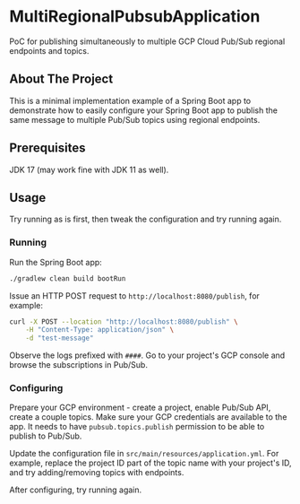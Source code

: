 # MultiRegionalPubsubApplication

PoC for publishing simultaneously to multiple GCP Cloud Pub/Sub regional endpoints and topics.

## About The Project

This is a minimal implementation example of a Spring Boot app to demonstrate how to easily configure your Spring Boot app to publish the same message to multiple Pub/Sub topics using regional endpoints.

## Prerequisites

JDK 17 (may work fine with JDK 11 as well).

## Usage

Try running as is first, then tweak the configuration and try running again.

### Running

Run the Spring Boot app:

```bash
./gradlew clean build bootRun
```

Issue an HTTP POST request to `http://localhost:8080/publish`, for example:

```bash
curl -X POST --location "http://localhost:8080/publish" \
    -H "Content-Type: application/json" \
    -d "test-message"
```

Observe the logs prefixed with `####`. Go to your project's GCP console and browse the subscriptions in Pub/Sub.

### Configuring

Prepare your GCP environment - create a project, enable Pub/Sub API, create a couple topics. Make sure your GCP credentials are available to the app. It needs to have `pubsub.topics.publish` permission to be able to publish to Pub/Sub.

Update the configuration file in `src/main/resources/application.yml`. For example, replace the project ID part of the topic name with your project's ID, and try adding/removing topics with endpoints.

After configuring, try running again.
